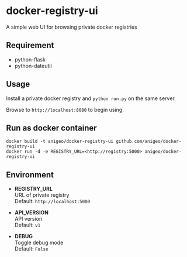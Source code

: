 docker-registry-ui
==================

A simple web UI for browsing private docker registries

## Requirement

* python-flask
* python-dateutil

## Usage

Install a private docker registry and ```python run.py``` on the same server.

Browse to ```http://localhost:8080``` to begin using.

## Run as docker container
```
docker build -t anigeo/docker-registry-ui github.com/anigeo/docker-registry-ui
docker run -d -e REGISTRY_URL=<http://registry:5000> anigeo/docker-registry-ui
```

## Environment

* **REGISTRY_URL**
<br/>URL of private registry
<br/>Default: ```http://localhost:5000```

* **API_VERSION**
<br/>API version
<br/>Default: ```v1```

* **DEBUG**
<br/>Toggle debug mode
<br/>Default: ```False```
